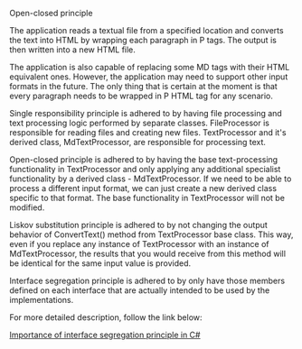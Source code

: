 Open-closed principle

The application reads a textual file from a specified location and converts the text into HTML by wrapping each paragraph in P tags. The output is then written into a new HTML file.

The application is also capable of replacing some MD tags with their HTML equivalent ones. However, the application may need to support other input formats in the future. The only thing that is certain at the moment is that every paragraph needs to be wrapped in P HTML tag for any scenario.

Single responsibility principle is adhered to by having file processing and text processing logic performed by separate classes. FileProcessor is responsible for reading files and creating new files. TextProcessor and it's derived class, MdTextProcessor, are responsible for processing text.

Open-closed principle is adhered to by having the base text-processing functionality in TextProcessor and only applying any additional specialist functionality by a derived class - MdTextProcessor. If we need to be able to process a different input format, we can just create a new derived class specific to that format. The base functionality in TextProcessor will not be modified.

Liskov substitution principle is adhered to by not changing the output behavior of ConvertText() method from TextProcessor base class. This way, even if you replace any instance of TextProcessor with an instance of MdTextProcessor, the results that you would receive from this method will be identical for the same input value is provided.

Interface segregation principle is adhered to by only have those members defined on each interface that are actually intended to be used by the implementations.

For more detailed description, follow the link below:

[Importance of interface segregation principle in C#](https://scientificprogrammer.net/2019/11/06/importance-of-interface-segregation-principle-in-c/) 